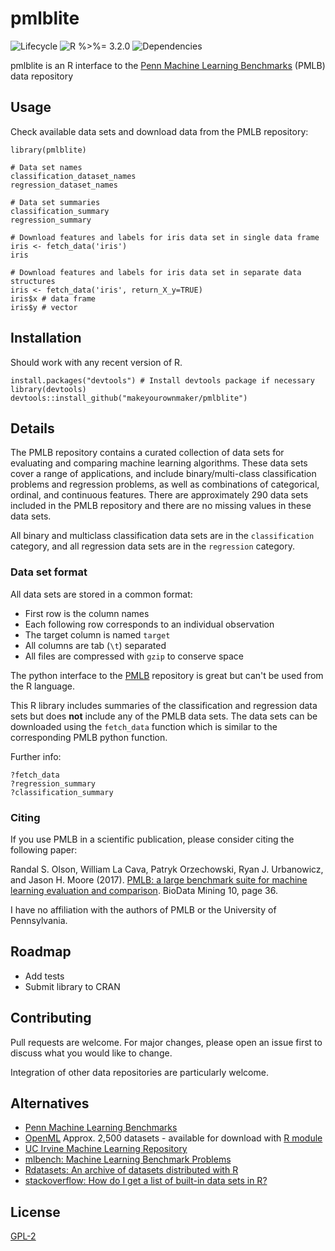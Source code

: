 

# pmlblite

![Lifecycle
](https://img.shields.io/badge/lifecycle-maturing-blue.svg?style=flat)
![R 
%>%= 3.2.0](https://img.shields.io/badge/R->%3D3.2.0-blue.svg?style=flat)
![Dependencies
](https://img.shields.io/badge/dependencies-none-brightgreen.svg?style=flat)


pmlblite is an R interface to the [Penn Machine Learning Benchmarks](https://github.com/EpistasisLab/penn-ml-benchmarks) (PMLB) data repository 


## Usage

Check available data sets and download data from the PMLB repository:

```
library(pmlblite)

# Data set names
classification_dataset_names
regression_dataset_names

# Data set summaries
classification_summary
regression_summary

# Download features and labels for iris data set in single data frame
iris <- fetch_data('iris')
iris

# Download features and labels for iris data set in separate data structures
iris <- fetch_data('iris', return_X_y=TRUE)
iris$x # data frame
iris$y # vector
```


## Installation

Should work with any recent version of R.

```
install.packages("devtools") # Install devtools package if necessary
library(devtools)
devtools::install_github("makeyourownmaker/pmlblite")
```


## Details

The PMLB repository contains a curated collection of data sets for evaluating and comparing machine learning algorithms. 
These data sets cover a range of applications, and include binary/multi-class classification problems and regression problems, 
as well as combinations of categorical, ordinal, and continuous features.  There are approximately 290 data sets included in the PMLB repository
and there are no missing values in these data sets.

All binary and multiclass classification data sets are in the `classification` category, and all regression data sets are in the `regression` category.

### Data set format

All data sets are stored in a common format:

* First row is the column names
* Each following row corresponds to an individual observation
* The target column is named `target`
* All columns are tab (`\t`) separated
* All files are compressed with `gzip` to conserve space


The python interface to the [PMLB](https://github.com/EpistasisLab/penn-ml-benchmarks) repository is great but can't be used from the R language.

This R library includes summaries of the classification and regression data sets but does **not**
include any of the PMLB data sets.  The data sets can be downloaded using the `fetch_data` function which
is similar to the corresponding PMLB python function.  

Further info:
```
?fetch_data
?regression_summary
?classification_summary
```


### Citing

If you use PMLB in a scientific publication, please consider citing the following paper:

Randal S. Olson, William La Cava, Patryk Orzechowski, Ryan J. Urbanowicz, and Jason H. Moore (2017).
[PMLB: a large benchmark suite for machine learning evaluation and comparison](https://biodatamining.biomedcentral.com/articles/10.1186/s13040-017-0154-4).
BioData Mining 10, page 36.

I have no affiliation with the authors of PMLB or the University of Pennsylvania.


## Roadmap

* Add tests
* Submit library to CRAN


## Contributing

Pull requests are welcome.  For major changes, please open an issue first to discuss what you would like to change.

Integration of other data repositories are particularly welcome.


## Alternatives

* [Penn Machine Learning Benchmarks](https://github.com/EpistasisLab/penn-ml-benchmarks)
* [OpenML](https://www.openml.org/search?type=data)
    Approx. 2,500 datasets - available for download with [R module](https://github.com/openml/openml-r)
* [UC Irvine Machine Learning Repository](https://archive.ics.uci.edu/ml/index.php)
* [mlbench: Machine Learning Benchmark Problems](https://cran.r-project.org/package=mlbench)
* [Rdatasets: An archive of datasets distributed with R](https://vincentarelbundock.github.io/Rdatasets/)
* [stackoverflow: How do I get a list of built-in data sets in R?](https://stackoverflow.com/questions/33797666/how-do-i-get-a-list-of-built-in-data-sets-in-r)

## License
[GPL-2](https://www.gnu.org/licenses/old-licenses/gpl-2.0.en.html)
